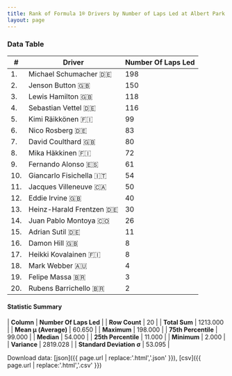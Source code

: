 ```yaml
---
title: Rank of Formula 1® Drivers by Number of Laps Led at Albert Park Grand Prix Circuit
layout: page
---
```


<canvas id="chart" width="400" height="180"></canvas>
<script>
var data = {
    "datasets": [
        {
            "backgroundColor": [
                "#9C8E8D",
                "#9C8E8D",
                "#9C8E8D",
                "#9C8E8D",
                "#9C8E8D",
                "#9C8E8D",
                "#9C8E8D",
                "#9C8E8D",
                "#9C8E8D",
                "#9C8E8D",
                "#9C8E8D",
                "#9C8E8D",
                "#9C8E8D",
                "#9C8E8D",
                "#9C8E8D",
                "#9C8E8D",
                "#9C8E8D",
                "#9C8E8D",
                "#9C8E8D",
                "#9C8E8D"
            ],
            "borderColor": [
                "#1D181E",
                "#1D181E",
                "#1D181E",
                "#1D181E",
                "#1D181E",
                "#1D181E",
                "#1D181E",
                "#1D181E",
                "#1D181E",
                "#1D181E",
                "#1D181E",
                "#1D181E",
                "#1D181E",
                "#1D181E",
                "#1D181E",
                "#1D181E",
                "#1D181E",
                "#1D181E",
                "#1D181E",
                "#1D181E"
            ],
            "borderWidth": 1,
            "data": [
                198.0,
                150.0,
                118.0,
                116.0,
                99.0,
                83.0,
                80.0,
                72.0,
                61.0,
                54.0,
                50.0,
                40.0,
                30.0,
                26.0,
                11.0,
                8.0,
                8.0,
                4.0,
                3.0,
                2.0
            ],
            "label": "Number Of Laps Led"
        }
    ],
    "labels": [
        "Michael Schumacher",
        "Jenson Button",
        "Lewis Hamilton",
        "Sebastian Vettel",
        "Kimi Räikkönen",
        "Nico Rosberg",
        "David Coulthard",
        "Mika Häkkinen",
        "Fernando Alonso",
        "Giancarlo Fisichella",
        "Jacques Villeneuve",
        "Eddie Irvine",
        "Heinz-Harald Frentzen",
        "Juan Pablo Montoya",
        "Adrian Sutil",
        "Damon Hill",
        "Heikki Kovalainen",
        "Mark Webber",
        "Felipe Massa",
        "Rubens Barrichello"
    ]
};
var options = {
  legend: {
    display: false
  },
  scales: {
    xAxes: [{
      ticks: {
        beginAtZero: true,
        maxRotation: 180,
        display: window.innerWidth > 800
      }
    }],
    yAxes: [{
      ticks: {
        beginAtZero: true
      }
    }]
  },
  onResize: function(chart, size) {
    chart.options.scales.xAxes[0].ticks.display = size.width > 800;
  }
};
var chart = new Chart("chart", {
    data: data,
    type: 'bar',
    options: options
});
</script>



### Data Table

| # | Driver | Number Of Laps Led |
|--|--|--|
| 1. | Michael Schumacher 🇩🇪 | 198 |
| 2. | Jenson Button 🇬🇧 | 150 |
| 3. | Lewis Hamilton 🇬🇧 | 118 |
| 4. | Sebastian Vettel 🇩🇪 | 116 |
| 5. | Kimi Räikkönen 🇫🇮 | 99 |
| 6. | Nico Rosberg 🇩🇪 | 83 |
| 7. | David Coulthard 🇬🇧 | 80 |
| 8. | Mika Häkkinen 🇫🇮 | 72 |
| 9. | Fernando Alonso 🇪🇸 | 61 |
| 10. | Giancarlo Fisichella 🇮🇹 | 54 |
| 11. | Jacques Villeneuve 🇨🇦 | 50 |
| 12. | Eddie Irvine 🇬🇧 | 40 |
| 13. | Heinz-Harald Frentzen 🇩🇪 | 30 |
| 14. | Juan Pablo Montoya 🇨🇴 | 26 |
| 15. | Adrian Sutil 🇩🇪 | 11 |
| 16. | Damon Hill 🇬🇧 | 8 |
| 17. | Heikki Kovalainen 🇫🇮 | 8 |
| 18. | Mark Webber 🇦🇺 | 4 |
| 19. | Felipe Massa 🇧🇷 | 3 |
| 20. | Rubens Barrichello 🇧🇷 | 2 |

#### Statistic Summary

| **Column** | **Number Of Laps Led** |
| **Row Count** | 20 |
| **Total Sum** | 1213.000 |
| **Mean μ (Average)** | 60.650 |
| **Maximum** | 198.000 |
| **75th Percentile** | 99.000 |
| **Median** | 54.000 |
| **25th Percentile** | 11.000 |
| **Minimum** | 2.000 |
| **Variance** | 2819.028 |
| **Standard Deviation σ** | 53.095 |

Download data: [json]({{ page.url | replace:'.html','.json' }}), [csv]({{ page.url | replace:'.html','.csv' }})
